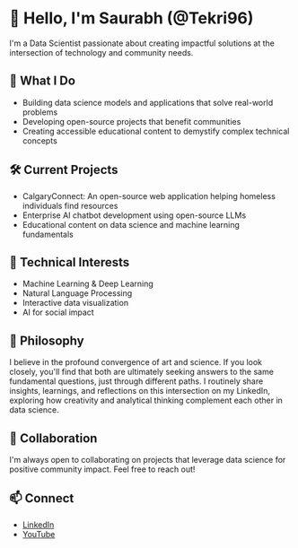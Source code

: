 # 👋 Hello, I'm Saurabh (@Tekri96)

I'm a Data Scientist passionate about creating impactful solutions at the intersection of technology and community needs.

## 💼 What I Do
- Building data science models and applications that solve real-world problems
- Developing open-source projects that benefit communities
- Creating accessible educational content to demystify complex technical concepts

## 🛠️ Current Projects
- CalgaryConnect: An open-source web application helping homeless individuals find resources
- Enterprise AI chatbot development using open-source LLMs
- Educational content on data science and machine learning fundamentals

## 🌱 Technical Interests
- Machine Learning & Deep Learning
- Natural Language Processing
- Interactive data visualization
- AI for social impact

## 💭 Philosophy
I believe in the profound convergence of art and science. If you look closely, you'll find that both are ultimately seeking answers to the same fundamental questions, just through different paths. I routinely share insights, learnings, and reflections on this intersection on my LinkedIn, exploring how creativity and analytical thinking complement each other in data science.

## 🤝 Collaboration
I'm always open to collaborating on projects that leverage data science for positive community impact. Feel free to reach out!

## 📫 Connect
- [LinkedIn](https://www.linkedin.com/in/saurabh-anand-b018a0166/)
- [YouTube](https://www.youtube.com/@saurabhanand9110)
